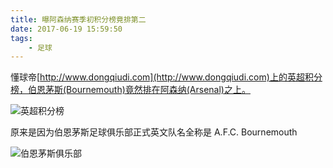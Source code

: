 ```yaml
---
title: 曝阿森纳赛季初积分榜竟排第二
date: 2017-06-19 15:59:50
tags:
    - 足球
---
```

懂球帝[http://www.dongqiudi.com](http://www.dongqiudi.com)上的英超积分榜，伯恩茅斯(Bournemouth)竟然排在阿森纳(Arsenal)之上。

![英超积分榜](http://blog-source.dodomogu.com/posts/WX20170619-154532@2x.png)
<!-- more -->
原来是因为伯恩茅斯足球俱乐部正式英文队名全称是 A.F.C. Bournemouth

![伯恩茅斯俱乐部](http://blog-source.dodomogu.com/posts/WX20170619-160307@2x.png)
